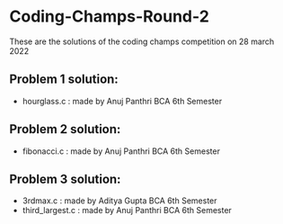 # Coding-Champs-Round-2
These are the solutions of the coding champs competition on 28 march 2022

## Problem 1 solution:
  * hourglass.c : made by Anuj Panthri BCA 6th Semester
## Problem 2 solution:
  * fibonacci.c : made by Anuj Panthri BCA 6th Semester
## Problem 3 solution:
  * 3rdmax.c : made by Aditya Gupta BCA 6th Semester
  * third_largest.c : made by Anuj Panthri BCA 6th Semester
